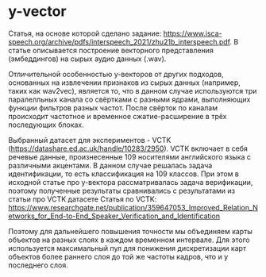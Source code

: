 # y-vector

Статья, на основе которой сделано задание: https://www.isca-speech.org/archive/pdfs/interspeech_2021/zhu21b_interspeech.pdf. В статье описывается построение векторного представления (эмбеддингов) на сырых аудио данных (.wav).

Отличительной особенностью y-векторов от других подходов, основанных на извлечении признаков из сырых данных (например, таких как wav2vec), является то, что в данном случае используются три паралелльных канала со свёртками с разными ядрами, выполняющих функции фильтров разных частот. После свёрток по каналам  происходит частотное и временное сжатие-расширение в трёх последующих блоках. 


Выбранный датасет для экспериментов - VCTK (https://datashare.ed.ac.uk/handle/10283/2950). VCTK включает в себя речевые данные, произнесенные 109 носителями английского языка с различными акцентами. В данном случае решалась задача идентификации, то есть классификация на 109 классов. При этом в исходной статье про y-вектора рассматривалась задача верификации, поэтому полученные результаты сравнивались с результатами из статьи про VCTK датасете
Статья по VCTK: https://www.researchgate.net/publication/359647053_Improved_Relation_Networks_for_End-to-End_Speaker_Verification_and_Identification



Поэтому для дальнейшего повышения точности мы объединяем карты объектов на разных слоях в каждом временном интервале. Для этого используется максимальный пул для понижения дискретизации карт объектов более раннего слоя до той же частоты кадров, что и у последнего слоя. 
